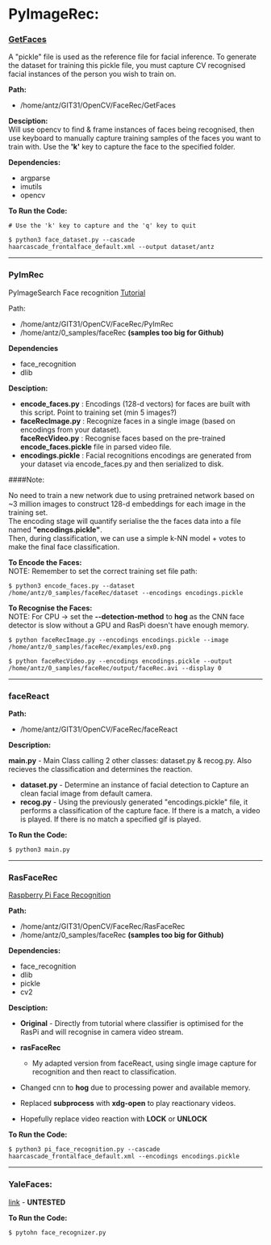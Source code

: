 # PyImageRec:

###  [GetFaces](https://www.pyimagesearch.com/2018/06/11/how-to-build-a-custom-face-recognition-dataset/?__s=58mz3v4pfx9s2vjxvqgi)

A "pickle" file is used as the reference file for facial inference.
To generate the dataset for training this pickle file, you must capture CV recognised facial instances of the person you wish to train on.

**Path:**	

* /home/antz/GIT31/OpenCV/FaceRec/GetFaces

**Desciption:**  
Will use opencv to find & frame instances of faces being recognised, then use keyboard to manually capture training samples of the faces you want to train with.
Use the **'k'** key to capture the face to the specified folder.

**Dependencies:**

* argparse
* imutils
* opencv

**To Run the Code:**  

	# Use the 'k' key to capture and the 'q' key to quit
	
    $ python3 face_dataset.py --cascade haarcascade_frontalface_default.xml --output dataset/antz

-------------------
### PyImRec

PyImageSearch Face recognition [Tutorial](https://www.pyimagesearch.com/2018/06/18/face-recognition-with-opencv-python-and-deep-learning/)  

Path:		

* /home/antz/GIT31/OpenCV/FaceRec/PyImRec
* /home/antz/0_samples/faceRec **(samples too big for Github)**

**Dependencies**

* face_recognition
* dlib

**Desciption:**  

* **encode_faces.py** : Encodings (128-d vectors) for faces are built with this script. Point to training set (min 5 images?)  
* **faceRecImage.py** : Recognize faces in a single image (based on encodings from your dataset).  
**faceRecVideo.py** : Recognise faces based on the pre-trained **encode_faces.pickle** file in parsed video file.  
* **encodings.pickle** : Facial recognitions encodings are generated from your dataset via encode_faces.py and then serialized to disk.  

####Note:

No need to train a new network due to using pretrained network based on ~3 million images to construct 128-d embeddings for each image in the training set.  
The encoding stage will quantify serialise the the faces data into a file named **"encodings.pickle"**.  
Then, during classification, we can use a simple k-NN model + votes to make the final face classification.

**To Encode the Faces:**  
NOTE: Remember to set the correct training set file path:  

    $ python3 encode_faces.py --dataset /home/antz/0_samples/faceRec/dataset --encodings encodings.pickle

**To Recognise the Faces:**  
NOTE: For CPU -> set the **--detection-method** to **hog**  as the CNN face detector is slow without a GPU and RasPi doesn't have enough memory.

	$ python faceRecImage.py --encodings encodings.pickle --image /home/antz/0_samples/faceRec/examples/ex0.png
	
	$ python faceRecVideo.py --encodings encodings.pickle --output /home/antz/0_samples/faceRec/output/faceRec.avi --display 0

-------------------
### faceReact

**Path:**

* /home/antz/GIT31/OpenCV/FaceRec/faceReact

**Description:** 

**main.py** - Main Class calling 2 other classes: dataset.py & recog.py. Also recieves the classification and determines the reaction.
* **dataset.py** - Determine an instance of facial detection to Capture an clean facial image from default camera. 
* **recog.py** - Using the previously generated "encodings.pickle" file, it performs a classification of the capture face. If there is a match, a video is played. If there is no match a specified gif is played.

 **To Run the Code:**  
 
 	$ python3 main.py
 
-------------------
### RasFaceRec
[Raspberry Pi Face Recognition](https://www.pyimagesearch.com/2018/06/25/raspberry-pi-face-recognition/)  

**Path:**

* /home/antz/GIT31/OpenCV/FaceRec/RasFaceRec
* /home/antz/0_samples/faceRec **(samples too big for Github)**

**Dependencies:**
* face_recognition
* dlib
* pickle
* cv2

**Desciption:**  

* **Original** - Directly from tutorial where classifier is optimised for the RasPi and will recognise in camera video stream.

* **rasFaceRec**  

	* My adapted version from faceReact, using single image capture for recognition and then react to classification. 
* Changed cnn to **hog** due to processing power and available memory.
* Replaced **subprocess** with **xdg-open** to play reactionary videos.
* Hopefully replace video reaction with **LOCK** or **UNLOCK**

**To Run the Code:**  

	$ python3 pi_face_recognition.py --cascade haarcascade_frontalface_default.xml --encodings encodings.pickle


------------
### YaleFaces:

[link](http://hanzratech.in/2015/02/03/face-recognition-using-opencv.html)  - **UNTESTED**

**To Run the Code:**

	$ pytohn face_recognizer.py
